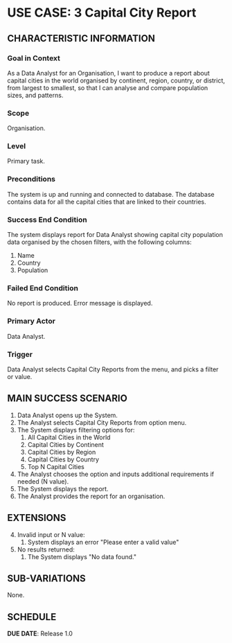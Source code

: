 # USE CASE: 3 Capital City Report
## CHARACTERISTIC INFORMATION

### Goal in Context

As a Data Analyst for an Organisation, I want to produce a report about capital cities in the world organised by continent, region, country, or district, from largest to smallest, so that I can analyse and compare population sizes, and patterns.

### Scope

Organisation.

### Level

Primary task.

### Preconditions

The system is up and running and connected to database.
The database contains data for all the capital cities that are linked to their countries.

### Success End Condition

The system displays report for Data Analyst showing capital city population data organised by the chosen filters, with the following columns:
1. Name
2. Country
3. Population

### Failed End Condition

No report is produced.
Error message is displayed.

### Primary Actor

Data Analyst.

### Trigger

Data Analyst selects Capital City Reports from the menu, and picks a filter or value.

## MAIN SUCCESS SCENARIO

1. Data Analyst opens up the System.
2. The Analyst selects Capital City Reports from option menu.
3. The System displays filtering options for:
   1. All Capital Cities in the World
   2. Capital Cities by Continent
   3. Capital Cities by Region
   4. Capital Cities by Country
   5. Top N Capital Cities
4. The Analyst chooses the option and inputs additional requirements if needed (N value).
5. The System displays the report.
6. The Analyst provides the report for an organisation.

## EXTENSIONS

4. Invalid input or N value:
   1. System displays an error "Please enter a valid value"
5. No results returned:
   1. The System displays "No data found."

## SUB-VARIATIONS

None.

## SCHEDULE

**DUE DATE**: Release 1.0
